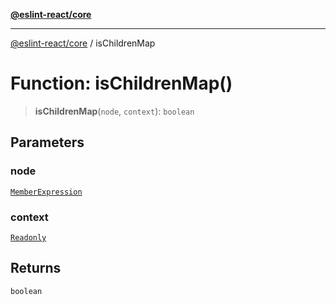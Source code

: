 [**@eslint-react/core**](../README.md)

***

[@eslint-react/core](../README.md) / isChildrenMap

# Function: isChildrenMap()

> **isChildrenMap**(`node`, `context`): `boolean`

## Parameters

### node

[`MemberExpression`](../-internal-/type-aliases/MemberExpression.md)

### context

[`Readonly`](../-internal-/type-aliases/Readonly.md)

## Returns

`boolean`
